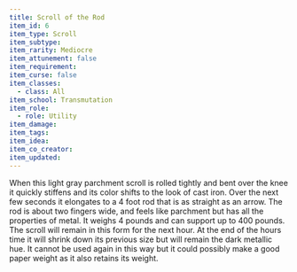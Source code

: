 ```yaml
---
title: Scroll of the Rod
item_id: 6
item_type: Scroll
item_subtype:
item_rarity: Mediocre
item_attunement: false
item_requirement:
item_curse: false
item_classes:
  - class: All
item_school: Transmutation
item_role:
  - role: Utility
item_damage:
item_tags:
item_idea:
item_co_creator:
item_updated:
---
```


When this light gray parchment scroll is rolled tightly and bent over the knee it quickly stiffens and its color shifts to the look of cast iron. Over the next few seconds it elongates to a 4 foot rod that is as straight as an arrow. The rod is about two fingers wide, and feels like parchment but has all the properties of metal.
It weighs 4 pounds and can support up to 400 pounds. The scroll will remain in this form for the next hour. At the end of the hours time it will shrink down its previous size but will remain the dark metallic hue. It cannot be used again in this way but it could possibly make a good paper weight as it also retains its weight.
